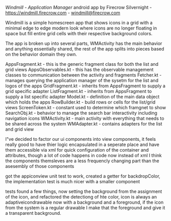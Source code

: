 *Windmill - Application Manager*
android app by Firecrow Silvernight - https://windmill.firecrow.com - windmill@firecrow.com

Windmill is a simple homescreen app that shows icons in a grid with a minimal edge to edge modern look where icons are no longer floating in space but fill entire grid cells with their respective background colors.

The app is broken up into several parts, WMActivity has the main behavior and anything essentially shared, the rest of the app splits into pieces based on the behavior domain they own.

AppsFragment.kt - this is the generic fragment class for both the list and grid views
AppsObservables.kt - this has the observable management classes to communication between the activity and fragments
Fetcher.kt - manages querying the application manager of the sysetm for the list and logos of the apps
GridFragment.kt - inherits from AppsFragment to supply a grid specific adapter
ListFragment.kt - inherits from AppsFragment to supply a list specific adapter
Model.kt - definition of the main data object which holds the apps
RowBuilder.kt - build rows or cells for the list/grid views
ScreenToken.kt - constant used to determine which framgnet to show
SearchObj.kt - behavior to manage the search bar interactivity including navigation icons
WMActivity.kt - main activity with everything that needs to be shared across the system
WMAdapter.kt - contains adapters for the list and grid view


I"ve decided to factor our ui components into view components, it feels really good to have thier logic encapsulated in a seperate place and have them accessible via xml for quick configuration of the container and attributes, though a lot of code happens in code now instead of xml I think the components themsleves are a less frequencly changing part than the asesembly of those components

got the appiconview unit test to work, created a getter for backdropColor, the implementation test is much nicer with a smaller component


tests found a few things, now setting the background from the assignment of the icon, and refactored the detectiong of hte color, icon is always an adaptiveicondrawable now with a background and a foreground, if the icon from the system is a regular drawable I make that the foreground and give it a transparent background.